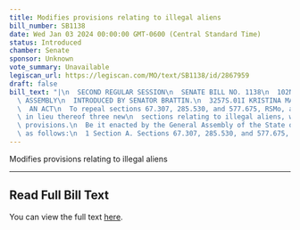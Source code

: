 ```yaml
---
title: Modifies provisions relating to illegal aliens
bill_number: SB1138
date: Wed Jan 03 2024 00:00:00 GMT-0600 (Central Standard Time)
status: Introduced
chamber: Senate
sponsor: Unknown
vote_summary: Unavailable
legiscan_url: https://legiscan.com/MO/text/SB1138/id/2867959
draft: false
bill_text: "|\n  SECOND REGULAR SESSION\n  SENATE BILL NO. 1138\n  102ND GENERA L\
  \ ASSEMBLY\n  INTRODUCED BY SENATOR BRATTIN.\n  3257S.01I KRISTINA MARTIN, Secretary\n\
  \  AN ACT\n  To repeal sections 67.307, 285.530, and 577.675, RSMo, and to enact\
  \ in lieu thereof three new\n  sections relating to illegal aliens, with penalty\
  \ provisions.\n  Be it enacted by the General Assembly of the State of Missouri,\
  \ as follows:\n  1 Section A. Sections 67.307, 285.530, and 577.675, RSMo,"
---
```

Modifies provisions relating to illegal aliens

---

## Read Full Bill Text

You can view the full text [here](https://legiscan.com/MO/text/SB1138/id/2867959).
